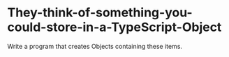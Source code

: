 # They-think-of-something-you-could-store-in-a-TypeScript-Object
Write a program that creates Objects containing these items.

